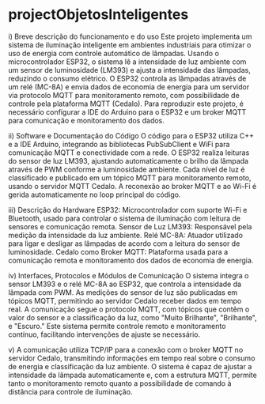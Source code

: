 # projectObjetosInteligentes
i) Breve descrição do funcionamento e do uso
Este projeto implementa um sistema de iluminação inteligente em ambientes industriais para otimizar o uso de energia com controle automático de lâmpadas. Usando o microcontrolador ESP32, o sistema lê a intensidade de luz ambiente com um sensor de luminosidade (LM393) e ajusta a intensidade das lâmpadas, reduzindo o consumo elétrico. O ESP32 controla as lâmpadas através de um relé (MC-8A) e envia dados de economia de energia para um servidor via protocolo MQTT para monitoramento remoto, com possibilidade de controle pela plataforma MQTT (Cedalo). Para reproduzir este projeto, é necessário configurar a IDE do Arduino para o ESP32 e um broker MQTT para comunicação e monitoramento dos dados.

ii) Software e Documentação do Código
O código para o ESP32 utiliza C++ e a IDE Arduino, integrando as bibliotecas PubSubClient e WiFi para comunicação MQTT e conectividade com a rede. O ESP32 realiza leituras do sensor de luz LM393, ajustando automaticamente o brilho da lâmpada através de PWM conforme a luminosidade ambiente. Cada nível de luz é classificado e publicado em um tópico MQTT para monitoramento remoto, usando o servidor MQTT Cedalo. A reconexão ao broker MQTT e ao Wi-Fi é gerida automaticamente no loop principal do código.

iii) Descrição do Hardware
ESP32: Microcontrolador com suporte Wi-Fi e Bluetooth, usado para controlar o sistema de iluminação com leitura de sensores e comunicação remota.
Sensor de Luz LM393: Responsável pela medição da intensidade da luz ambiente.
Relé MC-8A: Atuador utilizado para ligar e desligar as lâmpadas de acordo com a leitura do sensor de luminosidade.
Cedalo como Broker MQTT: Plataforma usada para a comunicação remota e monitoramento dos dados de economia de energia.

iv) Interfaces, Protocolos e Módulos de Comunicação
O sistema integra o sensor LM393 e o relé MC-8A ao ESP32, que controla a intensidade da lâmpada com PWM. As medições do sensor de luz são publicadas em tópicos MQTT, permitindo ao servidor Cedalo receber dados em tempo real. A comunicação segue o protocolo MQTT, com tópicos que contêm o valor do sensor e a classificação da luz, como "Muito Brilhante", "Brilhante", e "Escuro." Este sistema permite controle remoto e monitoramento contínuo, facilitando intervenções de ajuste se necessário.

v) A comunicação utiliza TCP/IP para a conexão com o broker MQTT no servidor Cedalo, transmitindo informações em tempo real sobre o consumo de energia e classificação da luz ambiente. O sistema é capaz de ajustar a intensidade da lâmpada automaticamente e, com a estrutura MQTT, permite tanto o monitoramento remoto quanto a possibilidade de comando à distância para controle de iluminação.
